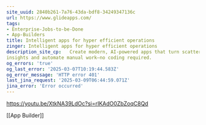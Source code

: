 ```yaml
---
site_uuid: 2840b261-7a76-43da-bdf8-34249347136c
url: https://www.glideapps.com/
tags:
- Enterprise-Jobs-to-be-Done
- App-Builders
title: Intelligent apps for hyper efficient operations
zinger: Intelligent apps for hyper efficient operations
description_site_cp:   Create modern, AI-powered apps that turn scattered data into actionable
insights and automate manual work—no coding required.
og_errors: 'true'
og_last_error: '2025-03-07T10:19:44.583Z'
og_error_message: 'HTTP error 401'
last_jina_request: '2025-03-09T06:44:59.071Z'
jina_error: 'Error occurred'
---
```


https://youtu.be/XtkNA39LdOc?si=rIKAdO0ZbZoqC8Qd

[[App Builder]]
